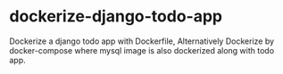 # dockerize-django-todo-app
Dockerize a django todo app with Dockerfile, Alternatively Dockerize by docker-compose where mysql image is also dockerized along with todo app.
